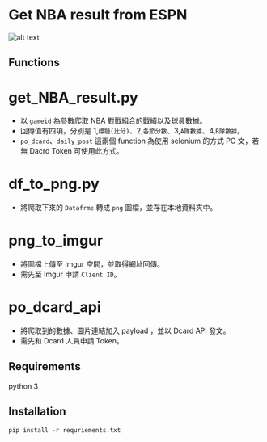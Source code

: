# Get NBA result from ESPN
![alt text](https://miro.medium.com/max/1050/1*ypslG7x_vZF28O9X-l1ZVQ.jpeg)
## Functions
# get_NBA_result.py
* 以 `gameid` 為參數爬取 NBA 對戰組合的戰績以及球員數據。
* 回傳值有四項，分別是 1,`標題(比分)`、2,`各節分數`、3,`A隊數據`、4,`B隊數據`。
* `po_dcard`、`daily_post` 這兩個 function 為使用 selenium 的方式 PO 文，若無 Dacrd Token 可使用此方式。

# df_to_png.py
* 將爬取下來的 `Datafrme` 轉成 `png` 圖檔，並存在本地資料夾中。

# png_to_imgur
* 將圖檔上傳至 Imgur 空間，並取得網址回傳。
* 需先至 Imgur 申請 `Client ID`。

# po_dcard_api
* 將爬取到的數據、圖片連結加入 payload ，並以 Dcard API 發文。
* 需先和 Dcard 人員申請 Token。

## Requirements
python 3

## Installation
`pip install -r requriements.txt`

